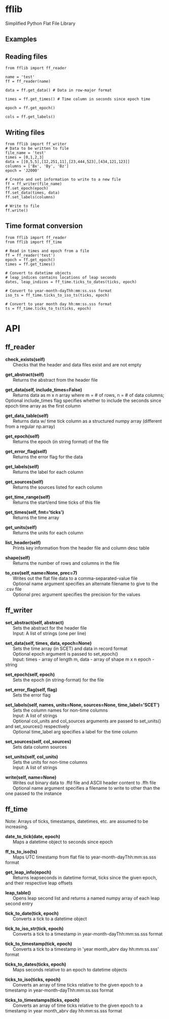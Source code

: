 # fflib
Simplified Python Flat File Library

## Examples
## Reading files
```
from fflib import ff_reader

name = 'test'
ff = ff_reader(name)

data = ff.get_data() # Data in row-major format

times = ff.get_times() # Time column in seconds since epoch time

epoch = ff.get_epoch()

cols = ff.get_labels()
```

## Writing files
```
from fflib import ff_writer
# Data to be written to file
file_name = 'test'
times = [0,1,2,3]
data = [[0,5,5],[12,251,11],[23,444,523],[434,121,123]]
columns = ['Bx', 'By', 'Bz']
epoch = 'J2000'

# Create and set information to write to a new file
ff = ff_writer(file_name)
ff.set_epoch(epoch)
ff.set_data(times, data)
ff.set_labels(columns)

# Write to file
ff.write()
```

## Time format conversion
```
from fflib import ff_reader
from fflib import ff_time

# Read in times and epoch from a file
ff = ff_reader('test')
epoch = ff.get_epoch()
times = ff.get_times()

# Convert to datetime objects
# leap_indices contains locations of leap seconds
dates, leap_indices = ff_time.ticks_to_dates(ticks, epoch)

# Convert to year-month-dayThh:mm:ss.sss format
iso_ts = ff_time.ticks_to_iso_ts(ticks, epoch)

# Convert to year month day hh:mm:ss.sss format
ts = ff_time.ticks_to_ts(ticks, epoch)
```

# API
## ff_reader
<b>check_exists(self)</b></br>
&nbsp;&nbsp;&nbsp;&nbsp;&nbsp;&nbsp;Checks that the header and data files exist and are not empty

<b>get_abstract(self)</b></br>
&nbsp;&nbsp;&nbsp;&nbsp;&nbsp;&nbsp;Returns the abstract from the header file

<b>get_data(self, include_times=False)</b></br>
&nbsp;&nbsp;&nbsp;&nbsp;&nbsp;&nbsp;Returns data as m x n array where m = # of rows, n = # of data columns;
Optional include_times flag specifies whether to include the seconds
since epoch time array as the first column

<b>get_data_table(self)</b></br>
&nbsp;&nbsp;&nbsp;&nbsp;&nbsp;&nbsp;Returns data w/ time tick column as a structured
numpy array (different from a regular np.array)

<b>get_epoch(self)</b></br>
&nbsp;&nbsp;&nbsp;&nbsp;&nbsp;&nbsp;Returns the epoch (in string format) of the file

<b>get_error_flag(self)</b></br>
&nbsp;&nbsp;&nbsp;&nbsp;&nbsp;&nbsp;Returns the error flag for the data

<b>get_labels(self)</b></br>
&nbsp;&nbsp;&nbsp;&nbsp;&nbsp;&nbsp;Returns the label for each column

<b>get_sources(self)</b></br>
&nbsp;&nbsp;&nbsp;&nbsp;&nbsp;&nbsp;Returns the sources listed for each column

<b>get_time_range(self)</b></br>
&nbsp;&nbsp;&nbsp;&nbsp;&nbsp;&nbsp;Returns the start/end time ticks of this file

<b>get_times(self, fmt='ticks')</b></br>
&nbsp;&nbsp;&nbsp;&nbsp;&nbsp;&nbsp;Returns the time array

<b>get_units(self)</b></br>
&nbsp;&nbsp;&nbsp;&nbsp;&nbsp;&nbsp;Returns the units for each column

<b>list_header(self)</b></br>
&nbsp;&nbsp;&nbsp;&nbsp;&nbsp;&nbsp;Prints key information from the header file and column desc table

<b>shape(self)</b></br>
&nbsp;&nbsp;&nbsp;&nbsp;&nbsp;&nbsp;Returns the number of rows and columns in the file

<b>to_csv(self, name=None, prec=7)</b></br>
&nbsp;&nbsp;&nbsp;&nbsp;&nbsp;&nbsp;Writes out the flat file data to a comma-separated-value file<br>&nbsp;&nbsp;&nbsp;&nbsp;&nbsp;&nbsp;Optional name argument specifies an alternate filename to
give to the .csv file<br>
&nbsp;&nbsp;&nbsp;&nbsp;&nbsp;&nbsp;Optional prec argument specifies the precision for the values

## ff_writer
<b>set_abstract(self, abstract)</b></br>
&nbsp;&nbsp;&nbsp;&nbsp;&nbsp;&nbsp;Sets the abstract for the header file<br>&nbsp;&nbsp;&nbsp;&nbsp;&nbsp;&nbsp;Input: A list of strings (one per line)

<b>set_data(self, times, data, epoch=None)</b></br>
&nbsp;&nbsp;&nbsp;&nbsp;&nbsp;&nbsp;Sets the time array (in SCET) and data in record format<br>&nbsp;&nbsp;&nbsp;&nbsp;&nbsp;&nbsp;Optional epoch argument is passed to set_epoch()<br>&nbsp;&nbsp;&nbsp;&nbsp;&nbsp;&nbsp;Input: 
    times - array of length m, 
    data - array of shape m x n
    epoch - string

<b>set_epoch(self, epoch)</b></br>
&nbsp;&nbsp;&nbsp;&nbsp;&nbsp;&nbsp;Sets the epoch (in string-format) for the file

<b>set_error_flag(self, flag)</b></br>
&nbsp;&nbsp;&nbsp;&nbsp;&nbsp;&nbsp;Sets the error flag

<b>set_labels(self, names, units=None, sources=None, time_label='SCET')</b></br>
&nbsp;&nbsp;&nbsp;&nbsp;&nbsp;&nbsp;Sets the column names for non-time columns <br>&nbsp;&nbsp;&nbsp;&nbsp;&nbsp;&nbsp;Input: A list of strings<br>&nbsp;&nbsp;&nbsp;&nbsp;&nbsp;&nbsp;Optional col_units and col_sources arguments are passed to
set_units() and set_sources() respectively<br>&nbsp;&nbsp;&nbsp;&nbsp;&nbsp;&nbsp;Optional time_label arg specifies a label for the time column

<b>set_sources(self, col_sources)</b></br>
&nbsp;&nbsp;&nbsp;&nbsp;&nbsp;&nbsp;Sets data column sources

<b>set_units(self, col_units)</b></br>
&nbsp;&nbsp;&nbsp;&nbsp;&nbsp;&nbsp;Sets the units for non-time columns <br>&nbsp;&nbsp;&nbsp;&nbsp;&nbsp;&nbsp;Input: A list of strings

<b>write(self, name=None)</b></br>
&nbsp;&nbsp;&nbsp;&nbsp;&nbsp;&nbsp;Writes out binary data to .ffd file and ASCII header
content to .ffh file <br>&nbsp;&nbsp;&nbsp;&nbsp;&nbsp;&nbsp;Optional name argument specifies a filename to write to
other than the one passed to the instance

## ff_time

Note: Arrays of ticks, timestamps, datetimes, etc. are assumed to be increasing.

<b>date_to_tick(date, epoch)</b></br>
&nbsp;&nbsp;&nbsp;&nbsp;&nbsp;&nbsp;Maps a datetime object to seconds since epoch

<b>ff_ts_to_iso(ts)</b></br>
&nbsp;&nbsp;&nbsp;&nbsp;&nbsp;&nbsp;Maps UTC timestamp from flat file to year-month-dayThh:mm:ss.sss format

<b>get_leap_info(epoch)</b></br>
&nbsp;&nbsp;&nbsp;&nbsp;&nbsp;&nbsp;Returns leapseconds in datetime format, ticks since the given epoch, 
and their respective leap offsets

<b>leap_table()</b></br>
&nbsp;&nbsp;&nbsp;&nbsp;&nbsp;&nbsp;Opens leap second list and returns a named numpy
array of each leap second entry

<b>tick_to_date(tick, epoch)</b></br>
&nbsp;&nbsp;&nbsp;&nbsp;&nbsp;&nbsp;Converts a tick to a datetime object

<b>tick_to_iso_str(tick, epoch)</b></br>
&nbsp;&nbsp;&nbsp;&nbsp;&nbsp;&nbsp;Converts a tick to a timestamp in year-month-dayThh:mm:ss.sss format

<b>tick_to_timestamp(tick, epoch)</b></br>
&nbsp;&nbsp;&nbsp;&nbsp;&nbsp;&nbsp;Converts a tick to a timestamp in 'year month_abrv day hh:mm:ss.sss' format

<b>ticks_to_dates(ticks, epoch)</b></br>
&nbsp;&nbsp;&nbsp;&nbsp;&nbsp;&nbsp;Maps seconds relative to an epoch to datetime objects<br>

<b>ticks_to_iso(ticks, epoch)</b></br>
&nbsp;&nbsp;&nbsp;&nbsp;&nbsp;&nbsp;Converts an array of time ticks relative to the given epoch to a
timestamp in year-month-dayThh:mm:ss.sss format

<b>ticks_to_timestamps(ticks, epoch)</b></br>
&nbsp;&nbsp;&nbsp;&nbsp;&nbsp;&nbsp;Converts an array of time ticks relative to the given epoch to a
timestamp in year month_abrv day hh:mm:ss.sss format


